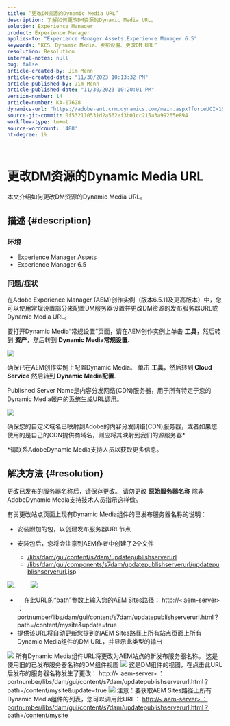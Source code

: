 ```yaml
---
title: “更改DM资源的Dynamic Media URL”
description: 了解如何更改DM资源的Dynamic Media URL。
solution: Experience Manager
product: Experience Manager
applies-to: "Experience Manager Assets,Experience Manager 6.5"
keywords: “KCS、Dynamic Media、发布设置、更改DM URL”
resolution: Resolution
internal-notes: null
bug: false
article-created-by: Jim Menn
article-created-date: "11/30/2023 10:13:32 PM"
article-published-by: Jim Menn
article-published-date: "11/30/2023 10:20:01 PM"
version-number: 14
article-number: KA-17628
dynamics-url: "https://adobe-ent.crm.dynamics.com/main.aspx?forceUCI=1&pagetype=entityrecord&etn=knowledgearticle&id=0ec551ae-cd8f-ee11-8179-6045bd006268"
source-git-commit: 0f532110531d2a562ef3b01cc215a3a99265e894
workflow-type: tm+mt
source-wordcount: '488'
ht-degree: 1%

---
```


# 更改DM资源的Dynamic Media URL


本文介绍如何更改DM资源的Dynamic Media URL。

## 描述 {#description}


### 环境

- Experience Manager Assets
- Experience Manager 6.5



### 问题/症状


在Adobe Experience Manager (AEM)创作实例（版本6.5.11及更高版本）中，您可以使用常规设置部分来配置DM服务器设置并更改DM资源的发布服务器URL或Dynamic Media URL。

要打开Dynamic Media“常规设置”页面，请在AEM创作实例上单击 <b>工具</b>，然后转到 <b>资产</b>，然后转到 <b>Dynamic Media常规设置</b>.

![](assets/___12c551ae-cd8f-ee11-8179-6045bd006268___.png)

确保已在AEM创作实例上配置Dynamic Media。 单击 <b>工具</b>，然后转到<b> Cloud Service</b> 然后转到 <b>Dynamic Media配置</b>.

Published Server Name是内容分发网络(CDN)服务器，用于所有特定于您的Dynamic Media帐户的系统生成URL调用。

![](assets/___16c551ae-cd8f-ee11-8179-6045bd006268___.png)

确保您的自定义域名已映射到Adobe的内容分发网络(CDN)服务器，或者如果您使用的是自己的CDN提供商域名，则应将其映射到我们的源服务器\*

\*请联系AdobeDynamic Media支持人员以获取更多信息。


## 解决方法 {#resolution}


更改已发布的服务器名称后，请保存更改。 请勿更改 <b>原始服务器名称</b> 除非AdobeDynamic Media支持技术人员指示这样做。

有关更改站点页面上现有Dynamic Media组件的已发布服务器名称的说明：

- 安装附加的包，以创建发布服务器URL节点
- 安装包后，您将会注意到AEM作者中创建了2个文件

   - [/libs/dam/gui/content/s7dam/updatepublishserverurl](http://vgaur-wx-1:4502/crx/de/index.jsp#/crx.default/jcr%3aroot/libs/dam/gui/content/s7dam/updatepublishserverurl "在CRXDE Lite中查看路径")
   - [/libs/dam/gui/components/s7dam/updatepublishserverurl/updatepublishserverurl.js](http://vgaur-wx-1:4502/crx/de/index.jsp#/crx.default/jcr%3aroot/libs/dam/gui/components/s7dam/updatepublishserverurl/updatepublishserverurl.jsp "在CRXDE Lite中查看路径")p


![](assets/d326656d-3f49-ec11-8c62-000d3a5cbc3f.png).         ![](assets/20fc6673-3f49-ec11-8c62-000d3a5cbc3f.png)

- &#x200B; &#x200B; &#x200B;&#x200B;&#x200B; &#x200B; &#x200B;在此URL的“path”参数上输入您的AEM Sites路径： http://`<` aem-server`>` ：portnumber/libs/dam/gui/content/s7dam/updatepublishserverurl.html？path=/content/mysite&amp;update=&#x200B;true&#x200B; &#x200B; &#x200B;&#x200B; &#x200B; &#x200B;
- 提供该URL将自动更新您提到的AEM Sites路径上所有站点页面上所有Dynamic Media组件的DM URL，并显示此类型的输出


![](assets/12ef597f-3f49-ec11-8c62-000d3a5cbc3f.png)
所有Dynamic Media组件URL将更改为AEM站点的新发布服务器名称。
这是使用旧的已发布服务器名称的DM组件视图
![](assets/59f64ca5-4049-ec11-8c62-000d3a5cbc3f.png)
这是DM组件的视图，在点击此URL后发布的服务器名称发生了更改： http://`<` aem-server`>` ：portnumber/libs/dam/gui/content/s7dam/updatepublishserverurl.html？path=/content/mysite&amp;update=true
![](assets/7a7449b1-4049-ec11-8c62-000d3a5cbc3f.png)
注意：要获取AEM Sites路径上所有Dynamic Media组件的列表，您可以调用此URL： <u style="text-decoration:underline">http://`<` aem-server`>` ：portnumber/libs/dam/gui/content/s7dam/updatepublishserverurl.html？path=/content/mysite</u>

&#x200B; &#x200B; &#x200B;&#x200B;&#x200B; &#x200B; &#x200B;
